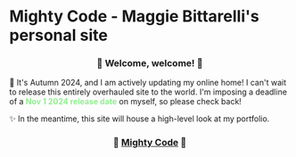 # Mighty Code - Maggie Bittarelli's personal site

### <div style="text-align: center">🎃 Welcome, welcome! 👻</div>

🍁 It's Autumn 2024, and I am actively updating my online home! I can't wait to release this entirely overhauled site to the world. I'm imposing a deadline of a <strong style="color:lightgreen">Nov 1 2024 release date</strong> on myself, so please check back!

✨ In the meantime, this site will house a high-level look at my portfolio.

### <div style="text-align: center">💪 [Mighty Code](https://mighty-code.netlify.app/) 💪</div>
